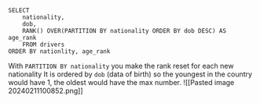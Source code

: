 
```
SELECT 
	nationality, 
	dob, 
	RANK() OVER(PARTITION BY nationality ORDER BY dob DESC) AS age_rank
	FROM drivers
ORDER BY nationlity, age_rank
```
With `PARTITION BY nationality` you make the rank reset for each new nationality
It is ordered by `dob` (data of birth) so the youngest in the country would have 1, the oldest would have the max number.
![[Pasted image 20240211100852.png]]


